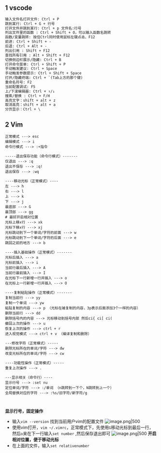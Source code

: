 
## 1 vscode

```txt
输入文件名打开文件: Ctrl + P
跳到某行: Ctrl + G + 行号
打开文件并跳到某行: Ctrl + p 文件名:行号
列出文件里的函数 : Ctrl + Shift + O，可以输入函数名跳转
函数/变量跳转: 按住Ctrl同时使用鼠标左键点击、F12
前进: Ctrl + Shift + -
后退: Ctrl + Alt + -
列出引用 : Shift + F12
查找所有引用 : Alt + Shift + F12
切换侧边栏展示/隐藏: Ctrl + B
打开命令菜单: Ctrl + Shift + P
手动触发建议: Ctrl + Space
手动触发参数提示: Ctrl + Shift + Space
打开/隐藏终端: Ctrl + `(Tab上方的那个键)
重命名符号: F2
当前配置调试: F5
上/下滚编辑器: Ctrl + ↑/↓
搜索/替换 : Ctrl + F/H
高亮文字：shift + alt + z
取消高亮：shift + alt + a
分页显示：Ctrl + \
```

## 2 Vim

```shell
正常模式 ---> esc
编辑模式 ---> i
命令行模式 ---> :+指令

-----退出保存功能（命令行模式）-------
仅退出 ---> :q
退出不保存 ---> :q!
退出保存 ---> :wq

----移动光标（正常模式）----
左 ---> h
右 ---> l
上 ---> k
下 ---> j
最底部 ---> G
最顶部 ---> gg
# 最好开启相对位置
光标上移x行 ---> xk
光标下移x行 ---> xj
光标跳动到下一个单词/字符的前面 ---> w
光标跳动到下一个单词/字符的后面 ---> e
跳回之前的地方 ---> b

----插入基础操作（正常模式）-------
光标后插入 ---> a
光标前插入 ---> i
当前行最后插入 ---> A
当前行最前插入 ---> I
在光标下一行新增一行并插入 ---> o
在光标上一行新增一行并插入 ---> O

----复制粘贴操作（正常模式）-------
复制当前行 ---> yy
复制一个单词 ---> yw
粘贴复制的内容 ---> p （光标在被复制的内容，3p表示后面添加3个一样的内容）
删除当前行 ---> dd
删除括号内的内容 ---> 光标移动到括号内部 然后ci{ ci[ ci(
撤回上次的操作 ---> u
恢复上次的操作 ---> ctrl + r
进入视觉模式 ---> ctrl + v （编译复制和删除）

---修改字符（正常模式）-----
删除光标所在的单词/字符 ---> dw
改变光标所在的单词/字符 ---> cw

----功能性操作（正常模式）-----
重复上次操作 ---> .

---显示相关（命令行）----
显示行号 ---> :set nu
定位单词/字符 ---> :/单词 （n跳转到一下个，N跳转到上一个）
全局替换对应的字符 ---> :%s/旧字符/新字符/g



```

**显示行号，固定操作**
- 输入`vim --version` 找到当前用户vim的配置文件 ![image.png|500](https://my-obsidian-image.oss-cn-guangzhou.aliyuncs.com/2025/05/1969ec9d906fd568a5cd6bde96016457.png)
- 使用vim打开，`vim ~/.vimrc`，正常模式下，先使用`G`移动光标到最后一行，然后`o`来在下一行输入`set number` ,然后保存退出即可 ![image.png|500](https://my-obsidian-image.oss-cn-guangzhou.aliyuncs.com/2025/05/c0c6ba1155c8064ea589ad71268c8bab.png)
**开启相对位置，便于移动光标**
- 在上面的文件，输入`set relativenumber`

  